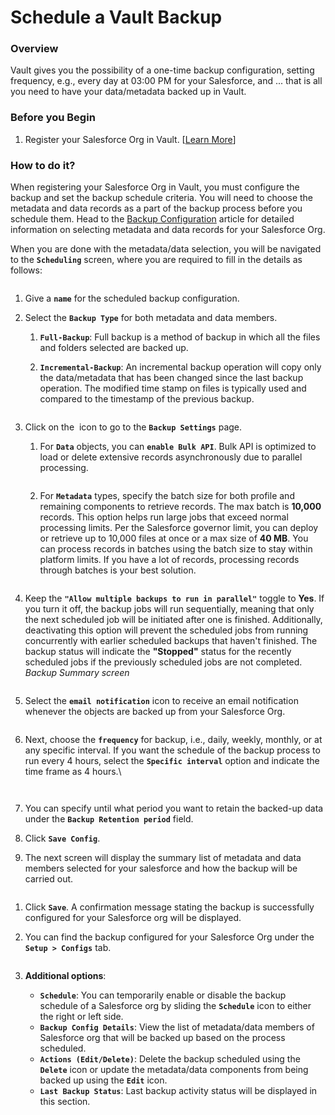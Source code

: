 # Schedule a Vault Backup

### Overview <a href="#overview" id="overview"></a>

Vault gives you the possibility of a one-time backup configuration, setting frequency, e.g., every day at 03:00 PM for your Salesforce, and ... that is all you need to have your data/metadata backed up in Vault.&#x20;

### Before you Begin <a href="#before-you-begin" id="before-you-begin"></a>

1. Register your Salesforce Org in Vault. \[[Learn More](../../configuring-vault/registering-salesforce-org/)]

### How to do it? <a href="#how-to-do-it" id="how-to-do-it"></a>

When registering your Salesforce Org in Vault, you must configure the backup and set the backup schedule criteria. You will need to choose the metadata and data records as a part of the backup process before you schedule them. Head to the [Backup Configuration](../../configuring-vault/registering-salesforce-org/setup-backup-configuration-for-salesforce-org.md) article for detailed information on selecting metadata and data records for your Salesforce Org.

When you are done with the metadata/data selection, you will be navigated to the **`Scheduling`** screen, where you are required to fill in the details as follows:

<figure><img src="https://cdn.document360.io/8711f4e7-c040-4616-aac9-d947f87e4619/Images/Documentation/image-1673766954483.png" alt=""><figcaption></figcaption></figure>

1. Give a **`name`** for the scheduled backup configuration.
2. Select the **`Backup Type`** for both metadata and data members.
   1. **`Full-Backup`**: Full backup is a method of backup in which all the files and folders selected are backed up.
   2.  **`Incremental-Backup`**: An incremental backup operation will copy only the data/metadata that has been changed since the last backup operation. The modified time stamp on files is typically used and compared to the timestamp of the previous backup.

       <figure><img src="https://cdn.document360.io/8711f4e7-c040-4616-aac9-d947f87e4619/Images/Documentation/image-1664781085427.png" alt=""><figcaption></figcaption></figure>
3. Click on the <img src="https://cdn.document360.io/8711f4e7-c040-4616-aac9-d947f87e4619/Images/Documentation/image-1673767795195.png" alt="" data-size="line"> icon to go to the **`Backup Settings`** page.
   1.  For **`Data`** objects, you can **`enable Bulk API`**. Bulk API is optimized to load or delete extensive records asynchronously due to parallel processing.&#x20;

       <figure><img src="https://cdn.document360.io/8711f4e7-c040-4616-aac9-d947f87e4619/Images/Documentation/image-1623321975489.png" alt=""><figcaption></figcaption></figure>
   2.  For **`Metadata`** types, specify the batch size for both profile and remaining components to retrieve records. The max batch is **10,000** records. This option helps run large jobs that exceed normal processing limits. Per the Salesforce governor limit, you can deploy or retrieve up to 10,000 files at once or a max size of **40 MB**. You can process records in batches using the batch size to stay within platform limits. If you have a lot of records, processing records through batches is your best solution.

       <figure><img src="https://cdn.document360.io/8711f4e7-c040-4616-aac9-d947f87e4619/Images/Documentation/image-1623321987378.png" alt=""><figcaption></figcaption></figure>
4.  Keep the **`"Allow multiple backups to run in parallel"`** toggle to **Yes**. If you turn it off, the backup jobs will run sequentially, meaning that only the next scheduled job will be initiated after one is finished. Additionally, deactivating this option will prevent the scheduled jobs from running concurrently with earlier scheduled backups that haven't finished. The backup status will indicate the **"Stopped"** status for the recently scheduled jobs if the previously scheduled jobs are not completed. _Backup Summary screen_

    &#x20;

    <figure><img src="https://cdn.document360.io/8711f4e7-c040-4616-aac9-d947f87e4619/Images/Documentation/image-1664782253737.png" alt=""><figcaption></figcaption></figure>
5.  Select the **`email notification`** icon to receive an email notification whenever the objects are backed up from your Salesforce Org.

    <figure><img src="https://cdn.document360.io/8711f4e7-c040-4616-aac9-d947f87e4619/Images/Documentation/image-1623322011388.png" alt=""><figcaption></figcaption></figure>
6.  Next, choose the **`frequency`** for backup, i.e., daily, weekly, monthly, or at any specific interval. If you want the schedule of the backup process to run every 4 hours, select the **`Specific interval`** option and indicate the time frame as 4 hours.\


    <figure><img src="https://cdn.document360.io/8711f4e7-c040-4616-aac9-d947f87e4619/Images/Documentation/image-1664782458379.png" alt=""><figcaption></figcaption></figure>

    <figure><img src="https://cdn.document360.io/8711f4e7-c040-4616-aac9-d947f87e4619/Images/Documentation/image-1664782506820.png" alt=""><figcaption></figcaption></figure>
7. You can specify until what period you want to retain the backed-up data under the **`Backup Retention period`** field.
8. Click **`Save Config`**.
9. The next screen will display the summary list of metadata and data members selected for your salesforce and how the backup will be carried out.

<figure><img src="https://cdn.document360.io/8711f4e7-c040-4616-aac9-d947f87e4619/Images/Documentation/image-1623322039958.png" alt=""><figcaption></figcaption></figure>

1. Click **`Save`**. A confirmation message stating the backup is successfully configured for your Salesforce org will be displayed.
2.  You can find the backup configured for your Salesforce Org under the **`Setup > Configs`** tab.

    <figure><img src="https://cdn.document360.io/8711f4e7-c040-4616-aac9-d947f87e4619/Images/Documentation/image-1664803835751.png" alt=""><figcaption></figcaption></figure>
3. **Additional options**:
   * **`Schedule`**: You can temporarily enable or disable the backup schedule of a Salesforce org by sliding the **`Schedule`** icon to either the right or left side.
   * **`Backup Config Details`**: View the list of metadata/data members of Salesforce org that will be backed up based on the process scheduled.
   * **`Actions (Edit/Delete)`**: Delete the backup scheduled using the **`Delete`** icon or update the metadata/data components from being backed up using the **`Edit`** icon.
   * **`Last Backup Status`**: Last backup activity status will be displayed in this section.
